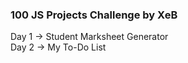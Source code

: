 ### 100 JS Projects Challenge by XeB

Day 1 -> Student Marksheet Generator<br>
Day 2 -> My To-Do List<br>

